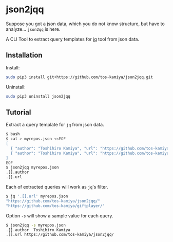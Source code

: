json2jqq
========

Suppose you got a json data, which you do not know structure, but have to analyze... `json2qq` is here.

A CLI Tool to extract query templates for [jq](https://stedolan.github.io/jq/) tool from json data.

## Installation

Install: 

```sh
sudo pip3 install git+https://github.com/tos-kamiya/json2jqq.git
```

Uninstall:

```sh
sudo pip3 uninstall json2jqq
```

## Tutorial

Extract a query template for `jq` from json data.

```sh
$ bash
$ cat > myrepos.json <<EOF
[
  { "author": "Toshihiro Kamiya", "url": "https://github.com/tos-kamiya/json2jqq/" },
  { "author": "Toshihiro Kamiya", "url": "https://github.com/tos-kamiya/giftplayer/" }
]
EOF
$ json2jqq myrepos.json
.[].author
.[].url
```

Each of extracted queries will work as `jq`'s filter.

```sh
$ jq '.[].url' myrepos.json
"https://github.com/tos-kamiya/json2jqq/"
"https://github.com/tos-kamiya/giftplayer/"
```

Option `-s` will show a sample value for each query.

```sh
$ json2jqq -s myrepos.json
.[].author	Toshihiro Kamiya
.[].url	https://github.com/tos-kamiya/json2jqq/
```
